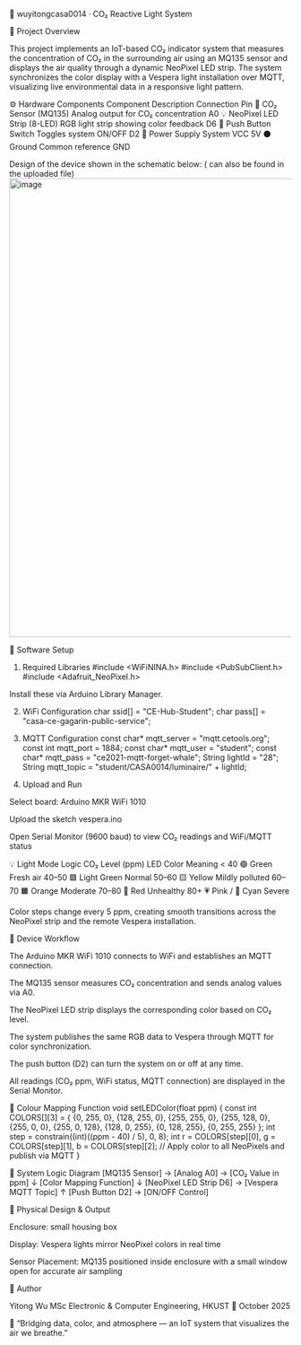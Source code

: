 🌈 wuyitongcasa0014 · CO₂ Reactive Light System










📝 Project Overview

This project implements an IoT-based CO₂ indicator system that measures the concentration of CO₂ in the surrounding air using an MQ135 sensor and displays the air quality through a dynamic NeoPixel LED strip.
The system synchronizes the color display with a Vespera light installation over MQTT, visualizing live environmental data in a responsive light pattern.

⚙️ Hardware Components
Component	Description	Connection Pin
🧠 CO₂ Sensor (MQ135)	Analog output for CO₂ concentration	A0
💡 NeoPixel LED Strip (8-LED)	RGB light strip showing color feedback	D6
🔘 Push Button Switch	Toggles system ON/OFF	D2
🔋 Power Supply	System VCC	5V
⚫ Ground	Common reference	GND

Design of the device shown in the schematic below: ( can also be found in the uploaded file)
<img width="1381" height="818" alt="image" src="https://github.com/user-attachments/assets/1f6d086e-05ef-461e-a6d4-88b4947c599b" />

🧰 Software Setup
1. Required Libraries
#include <WiFiNINA.h>
#include <PubSubClient.h>
#include <Adafruit_NeoPixel.h>


Install these via Arduino Library Manager.

2. WiFi Configuration
char ssid[] = "CE-Hub-Student";
char pass[] = "casa-ce-gagarin-public-service";

3. MQTT Configuration
const char* mqtt_server = "mqtt.cetools.org";
const int mqtt_port = 1884;
const char* mqtt_user = "student";
const char* mqtt_pass = "ce2021-mqtt-forget-whale";
String lightId = "28";
String mqtt_topic = "student/CASA0014/luminaire/" + lightId;

4. Upload and Run

Select board: Arduino MKR WiFi 1010

Upload the sketch vespera.ino

Open Serial Monitor (9600 baud) to view CO₂ readings and WiFi/MQTT status

💡 Light Mode Logic
CO₂ Level (ppm)	LED Color	Meaning
< 40	🟢 Green	Fresh air
40–50	🟩 Light Green	Normal
50–60	🟨 Yellow	Mildly polluted
60–70	🟧 Orange	Moderate
70–80	🔴 Red	Unhealthy
80+	💗 Pink / 🔵 Cyan	Severe

Color steps change every 5 ppm, creating smooth transitions across the NeoPixel strip and the remote Vespera installation.

🚀 Device Workflow

The Arduino MKR WiFi 1010 connects to WiFi and establishes an MQTT connection.

The MQ135 sensor measures CO₂ concentration and sends analog values via A0.

The NeoPixel LED strip displays the corresponding color based on CO₂ level.

The system publishes the same RGB data to Vespera through MQTT for color synchronization.

The push button (D2) can turn the system on or off at any time.

All readings (CO₂ ppm, WiFi status, MQTT connection) are displayed in the Serial Monitor.

🎨 Colour Mapping Function
void setLEDColor(float ppm) {
  const int COLORS[][3] = {
    {0, 255, 0}, {128, 255, 0}, {255, 255, 0}, {255, 128, 0},
    {255, 0, 0}, {255, 0, 128}, {128, 0, 255}, {0, 128, 255}, {0, 255, 255}
  };
  int step = constrain((int)((ppm - 40) / 5), 0, 8);
  int r = COLORS[step][0], g = COLORS[step][1], b = COLORS[step][2];
  // Apply color to all NeoPixels and publish via MQTT
}

🧩 System Logic Diagram
[MQ135 Sensor] → [Analog A0] → [CO₂ Value in ppm]
           ↓
  [Color Mapping Function]
           ↓
[NeoPixel LED Strip D6] → [Vespera MQTT Topic]
           ↑
      [Push Button D2] → [ON/OFF Control]


📸 Physical Design & Output

Enclosure: small housing box

Display: Vespera lights mirror NeoPixel colors in real time

Sensor Placement: MQ135 positioned inside enclosure with a small window open for accurate air sampling


🧠 Author

Yitong Wu
MSc Electronic & Computer Engineering, HKUST
📅 October 2025

💬 “Bridging data, color, and atmosphere — an IoT system that visualizes the air we breathe.”
